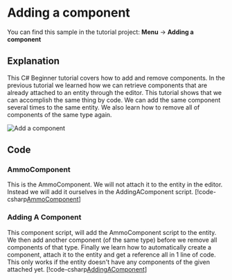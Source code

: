 # Adding a component
You can find this sample in the tutorial project: **Menu** -> **Adding a component** 

## Explanation
This C# Beginner tutorial covers how to add and remove components. In the previous tutorial we learned how we can retrieve components that are already attached to an entity through the editor. This tutorial shows that we can accomplish the same thing by code. We can add the same component several times to the same entity. We also learn how to remove all of components of the same type again.

![Add a component](media/adding-a-component.png)

## Code
### AmmoComponent
This is the AmmoComponent. We will not attach it to the entity in the editor. Instead we will add it ourselves in the AddingAComponent script.
[!code-csharp[AmmoComponent](..\..\..\..\xenko\samples\Tutorials\CSharpBeginner\CSharpBeginner\CSharpBeginner.Game\Code\AmmoComponent.cs)]

### Adding A Component
This component script, will add the AmmoComponent script to the entity. We then add another component (of the same type) before we remove all components of that type.
Finally we learn how to automatically create a component, attach it to the entity and get a reference all in 1 line of code. This only works if the entity doesn't have any components of the given attached yet.
[!code-csharp[AddingAComponent](..\..\..\..\xenko\samples\Tutorials\CSharpBeginner\CSharpBeginner\CSharpBeginner.Game\Code\AddingAComponentDemo.cs)]
